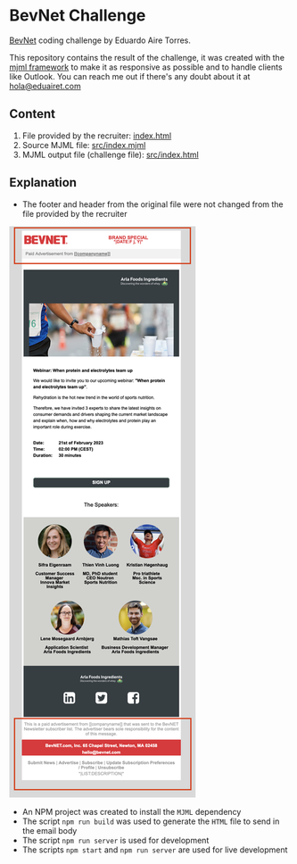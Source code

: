 # BevNet Challenge

[BevNet](https://www.bevnet.com) coding challenge by Eduardo Aire Torres.

This repository contains the result of the challenge, it was created with the [mjml framework](https://mjml.io/) to make it as responsive as possible and to handle clients like Outlook. You can reach me out if there's any doubt about it at [hola@eduairet.com](mailto:hola@eduairet.com?subject=BevNet%20challenge%20Eduardo%20Aire)

## Content

1.  File provided by the recruiter: [index.html](./index.html)
2.  Source MJML file: [src/index.mjml](./src/index.mjml)
3.  MJML output file (challenge file): [src/index.html](./index.html)

## Explanation

-   The footer and header from the original file were not changed from the file provided by the recruiter

![Example](./example-screenshot.png)

-   An NPM project was created to install the `MJML` dependency
-   The script `npm run build` was used to generate the `HTML` file to send in the email body
-   The script `npm run server` is used for development
-   The scripts `npm start` and `npm run server` are used for live development
